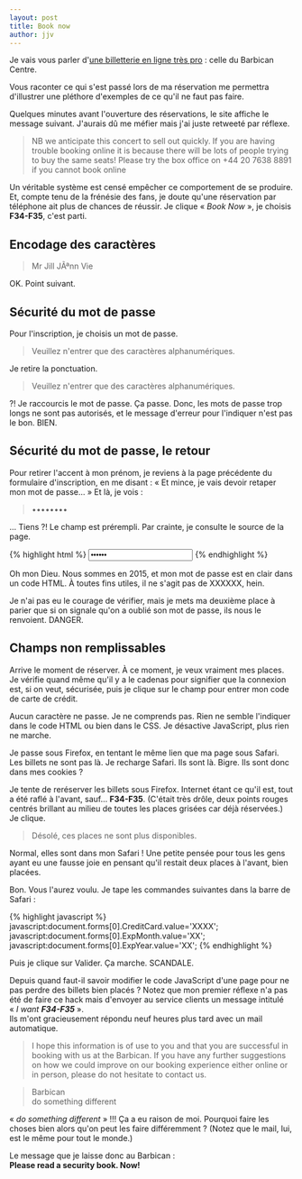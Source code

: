 ```yaml
---
layout: post
title: Book now
author: jjv
---
```


Je vais vous parler d'[une billetterie en ligne très pro](http://www.lso.co.uk/finalsymphonyii) : celle du Barbican Centre.

Vous raconter ce qui s'est passé lors de ma réservation me permettra d'illustrer une pléthore d'exemples de ce qu'il ne faut pas faire.

Quelques minutes avant l'ouverture des réservations, le site affiche le message suivant. <span class="meta">J'aurais dû me méfier mais j'ai juste retweeté par réflexe.</span>

> NB we anticipate this concert to sell out quickly. If you are having trouble booking online it is because there will be lots of people trying to buy the same seats! Please try the box office on +44 20 7638 8891 if you cannot book online

Un véritable système est censé empêcher ce comportement de se produire.  
Et, compte tenu de la frénésie des fans, je doute qu'une réservation par téléphone ait plus de chances de réussir. Je clique « *Book Now* », je choisis **F34-F35**, c'est parti.

## Encodage des caractères

> Mr Jill JÃªnn Vie

OK. Point suivant.

## Sécurité du mot de passe

Pour l'inscription, je choisis un mot de passe.

> Veuillez n'entrer que des caractères alphanumériques.

Je retire la ponctuation.

> Veuillez n'entrer que des caractères alphanumériques.

?! Je raccourcis le mot de passe. Ça passe. Donc, les mots de passe trop longs ne sont pas autorisés, et le message d'erreur pour l'indiquer n'est pas le bon. BIEN.

## Sécurité du mot de passe, le retour

Pour retirer l'accent à mon prénom, je reviens à la page précédente du formulaire d'inscription, en me disant : « Et mince, je vais devoir retaper mon mot de passe… » Et là, je vois :

> ••••••••

… Tiens ?! Le champ est prérempli. Par crainte, je consulte le source de la page.

{% highlight html %}
<input type="password" value="XXXXXX">
{% endhighlight %}

Oh mon Dieu. Nous sommes en 2015, et mon mot de passe est en clair dans un code HTML. <span class="meta">À toutes fins utiles, il ne s'agit pas de XXXXXX, hein.</span>

Je n'ai pas eu le courage de vérifier, mais je mets ma deuxième place à parier que si on signale qu'on a oublié son mot de passe, ils nous le renvoient. DANGER.

## Champs non remplissables

Arrive le moment de réserver. <span class="meta">À ce moment, je veux vraiment mes places.</span> Je vérifie quand même qu'il y a le cadenas pour signifier que la connexion est, si on veut, sécurisée, puis je clique sur le champ pour entrer mon code de carte de crédit.

Aucun caractère ne passe. Je ne comprends pas. Rien ne semble l'indiquer dans le code HTML ou bien dans le CSS. Je désactive JavaScript, plus rien ne marche.

Je passe sous Firefox, en tentant le même lien que ma page sous Safari. Les billets ne sont pas là. Je recharge Safari. Ils sont là. Bigre. Ils sont donc dans mes cookies ?

Je tente de reréserver les billets sous Firefox. Internet étant ce qu'il est, tout a été raflé à l'avant, sauf… **F34-F35**. (C'était très drôle, deux points rouges centrés brillant au milieu de toutes les places grisées car déjà réservées.) Je clique.

> Désolé, ces places ne sont plus disponibles.

Normal, elles sont dans mon Safari ! <span class="meta">Une petite pensée pour tous les gens ayant eu une fausse joie en pensant qu'il restait deux places à l'avant, bien placées.</span>

Bon. Vous l'aurez voulu. Je tape les commandes suivantes dans la barre de Safari :

{% highlight javascript %}
javascript:document.forms[0].CreditCard.value='XXXX';
javascript:document.forms[0].ExpMonth.value='XX';
javascript:document.forms[0].ExpYear.value='XX';
{% endhighlight %}

Puis je clique sur Valider. Ça marche. SCANDALE.

Depuis quand faut-il savoir modifier le code JavaScript d'une page pour ne pas perdre des billets bien placés ? Notez que mon premier réflexe n'a pas été de faire ce hack mais d'envoyer au service clients un message intitulé « *I want <strong>F34-F35</strong>* ».  
Ils m'ont gracieusement répondu neuf heures plus tard avec un mail automatique.

> I hope this information is of use to you and that you are successful in booking with us at the Barbican.
If you have any further suggestions on how we could improve on our booking experience either online or in person, please do not hesitate to contact us.

> Barbican  
do something different

« *do something different* » !!! Ça a eu raison de moi. Pourquoi faire les choses bien alors qu'on peut les faire différemment ? <span class="meta">(Notez que le mail, lui, est le même pour tout le monde.)</span>

Le message que je laisse donc au Barbican :  
**Please read a security book. Now!**
